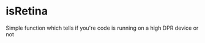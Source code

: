 isRetina
========

Simple function which tells if you're code is running on a high DPR device or not
